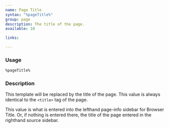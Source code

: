 ```yaml
---
name: Page Title
syntax: "%pageTitle%"
group: page
description: The title of the page.
available: 10

links:

---
```




### Usage

```html
%pageTitle%
```



### Description

This template will be replaced by the title of the page. This value is always identical to the `<title>` tag of the page.

This value is what is entered into the lefthand page-info sidebar for Browser Title. Or, if nothing is entered there, the title of the page entered in the righthand source sidebar.